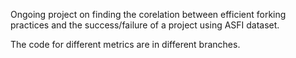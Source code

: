 
Ongoing project on finding the corelation between efficient forking practices and the success/failure of a project using ASFI dataset. 

The code for different metrics are in different branches.
